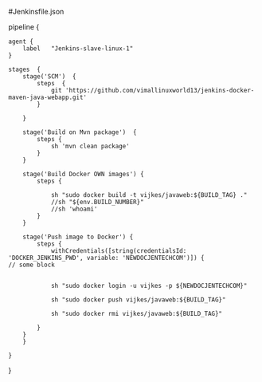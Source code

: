 #Jenkinsfile.json


pipeline {
    
    agent {
        label   "Jenkins-slave-linux-1"
    }
    
    stages  {
        stage('SCM')  {
            steps  {
                git 'https://github.com/vimallinuxworld13/jenkins-docker-maven-java-webapp.git'
            }
            
        }
         
        stage('Build on Mvn package')  {
            steps {
                sh 'mvn clean package'
            }
        }    

        stage('Build Docker OWN images') {
            steps {
                
                sh "sudo docker build -t vijkes/javaweb:${BUILD_TAG} ."
                //sh "${env.BUILD_NUMBER}"
                //sh 'whoami'
            }
        }
        
        stage('Push image to Docker') {
            steps {
                withCredentials([string(credentialsId: 'DOCKER_JENKINS_PWD', variable: 'NEWDOCJENTECHCOM')]) {
    // some block

            
                sh "sudo docker login -u vijkes -p ${NEWDOCJENTECHCOM}"
                 
                sh "sudo docker push vijkes/javaweb:${BUILD_TAG}"
                
                sh "sudo docker rmi vijkes/javaweb:${BUILD_TAG}"
               
            }
        }
        }         
    
    }
}

